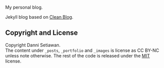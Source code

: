 My personal blog.

Jekyll blog based on [Clean Blog](http://startbootstrap.com/template-overviews/clean-blog/).

## Copyright and License

Copyright Danni Setiawan.  
The content under `_posts`, `_portfolio` and `_images` is license as CC BY-NC unless note otherwise. The rest of the code is released under the [MIT](https://github.com/ShikherVerma/shikherverma.github.io/blob/gh-pages/LICENSE) license.
